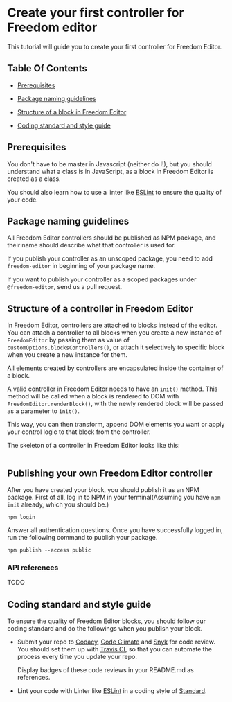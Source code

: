 # Create your first controller for Freedom editor

This tutorial will guide you to create your first controller for Freedom Editor.

## Table Of Contents

- [Prerequisites](#prerequisites)

- [Package naming guidelines](#package-naming-guidelines)

- [Structure of a block in Freedom Editor](#structure-of-a-block-in-freedom-editor)

- [Coding standard and style guide](#coding-standard-and-style-guide)

## Prerequisites

You don't have to be master in Javascript (neither do I!), but you should understand what a class is in JavaScript, as a block in Freedom Editor is created as a class.

You should also learn how to use a linter like [ESLint](https://eslint.org/docs/user-guide/getting-started) to ensure the quality of your code.

## Package naming guidelines

All Freedom Editor controllers should be published as NPM package, and their name should describe what that controller is used for.

If you publish your controller as an unscoped package, you need to add `freedom-editor` in beginning of your package name.

If you want to publish your controller as a scoped packages under `@freedom-editor`, send us a pull request.

## Structure of a controller in Freedom Editor

In Freedom Editor, controllers are attached to blocks instead of the editor. You can attach a controller to all blocks when you create a new instance of `FreedomEditor` by passing them as value of `customOptions.blocksControllers()`, or attach it selectively to specific block when you create a new instance for them.

All elements created by controllers are encapsulated inside the container of a block.

A valid controller in Freedom Editor needs to have an `init()` method. This method will be called when a block is rendered to DOM with `FreedomEditor.renderBlock()`, with the newly rendered block will be passed as a parameter to `init()`.

This way, you can then transform, append DOM elements you want or apply your control logic to that block from the controller.

The skeleton of a controller in Freedom Editor looks like this:

```

```

## Publishing your own Freedom Editor controller

After you have created your block, you should publish it as an NPM package. First of all, log in to NPM in your terminal(Assuming you have `npm init` already, which you should be.)

```
npm login
```

Answer all authentication questions. Once you have successfully logged in, run the following command to publish your package.

```
npm publish --access public
```

### API references

TODO

## Coding standard and style guide

To ensure the quality of Freedom Editor blocks, you should follow our coding standard and do the followings when you publish your block.

- Submit your repo to [Codacy](https://app.codacy.com/), [Code Climate](https://codeclimate.com/) and [Snyk](https://app.snyk.io/) for code review. You should set them up with [Travis CI](https://travis-ci.com/), so that you can automate the process every time you update your repo.

  Display badges of these code reviews in your README.md as references.

- Lint your code with Linter like [ESLint](https://eslint.org/docs/user-guide/getting-started) in a coding style of [Standard](https://www.npmjs.com/package/eslint-config-standard).
